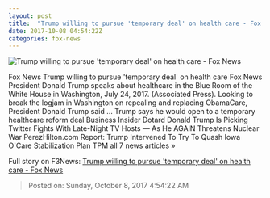 ```yaml
---
layout: post
title:  "Trump willing to pursue 'temporary deal' on health care - Fox News"
date: 2017-10-08 04:54:22Z
categories: fox-news
---
```


![Trump willing to pursue 'temporary deal' on health care - Fox News](http://a57.foxnews.com/images.foxnews.com/content/fox-news/politics/2017/10/08/trump-willing-to-pursue-temporary-deal-on-healthcare/_jcr_content/article-text/article-par-10/inline_spotlight_ima/image.img.jpg/612/344/1507437569471.jpg?ve=1&tl=1)

Fox News Trump willing to pursue 'temporary deal' on health care Fox News President Donald Trump speaks about healthcare in the Blue Room of the White House in Washington, July 24, 2017. (Associated Press). Looking to break the logjam in Washington on repealing and replacing ObamaCare, President Donald Trump said ... Trump says he would open to a temporary healthcare reform deal Business Insider Dotard Donald Trump Is Picking Twitter Fights With Late-Night TV Hosts — As He AGAIN Threatens Nuclear War PerezHilton.com Report: Trump Intervened To Try To Quash Iowa O'Care Stabilization Plan TPM all 7 news articles »


Full story on F3News: [Trump willing to pursue 'temporary deal' on health care - Fox News](http://www.f3nws.com/n/WvzcF)

> Posted on: Sunday, October 8, 2017 4:54:22 AM
